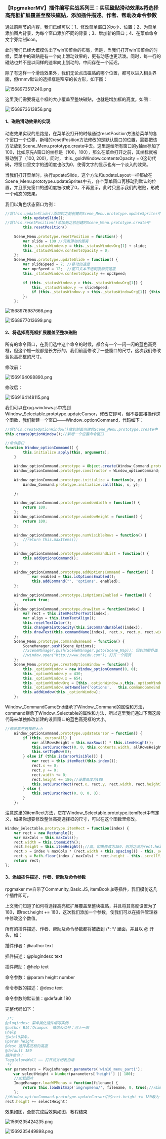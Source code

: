 ### **【RpgmakerMV】插件编写实战系列三：实现磁贴滑动效果&将选择高亮框扩展覆盖至整块磁贴，添加插件描述、作者、帮助及命令参数**

通过前两节的内容，我们已经可以：1、修改菜单窗口的大小、位置；2、为菜单添加图片背景，为每个窗口添加不同的背景；3、增加新的窗口；4、在菜单命令文字旁绘制icon。

此时我们已经大概模仿出了win10菜单的布局，但是，当我们打开win10菜单的时候，菜单中的磁贴是有一个向上滑动效果的，更有动感也更活泼。同时，每一行的磁贴也并不是以同样的速率向上划动的，中间存在一个延迟。

除了有这样一个滑动效果外，我们无论点击磁贴的哪个位置，都可以进入相关界面，但rmmv默认的选择框是窄窄的长方形，如下图：

![1568973517240.png](https://github.com/QSociety/RMMVTutorial/blob/master/Plugin_Menu_Win10Style/img/1568973517240.png?raw=true)

这里我们需要将这个框的大小覆盖至整块磁贴，也就是增加框的高度，如图：

![1568973613856.png](https://github.com/QSociety/RMMVTutorial/blob/master/Plugin_Menu_Win10Style/img/1568973613856.png?raw=true)

#### 1、磁贴滑动效果的实现

动态效果实现的思路是，在菜单没打开的时候通过resetPosition方法给菜单的各个窗口一个位移，新增的resetPosition方法修改的是默认窗口的位置，需要把该方法放到Scene_Menu.prototype.create中去。这里是给所有窗口的y轴坐标加了100，比如原先A窗口的坐标是（100，100），那么在菜单打开之前，其坐标就被移动到了（100, 200)，同时， this._goldWindow.contentsOpacity = 0这句代码，将窗口里文字的透明度也改为0，使得文字的显示也有一个淡入的效果。

当我们打开菜单时，执行updateSlide，这个方法和updateLayout一样都放在Scene_Menu.prototype.updateSprites中去，各个菜单窗口再移动到默认的位置，并且原先窗口的透明度被改成了0，不再显示，此时只显示我们的磁贴，形成一个动态的效果。

我们以角色状态窗口为例：

```javascript
//将this.updateSlide()添加到之前创建的Scene_Menu.prototype.updateSprites中
        this.updateSlide();	
//将this.resetPosition()添加到之前创建的Scene_Menu.prototype.create中
        this.resetPosition()
    
    Scene_Menu.prototype.resetPosition = function() {
        var slide = 100 //元素滑动的距离 
        this._statusWindow.y = this._statusWindowOrg[1] + slide;
        this._statusWindow.contentsOpacity = 0;
    };
    Scene_Menu.prototype.updateSlide = function() {
        var slideSpeed = 7; //移动的速度
        var opcSpeed = 12;	//窗口文本不透明度渐变速度
        this._statusWindow.contentsOpacity += opcSpeed;
        
        if (this._statusWindow.y > this._statusWindowOrg[1]) {
            this._statusWindow.y -= slideSpeed;
            if (this._statusWindow.y < this._statusWindowOrg[1]) {this._statusWindow.y = this._statusWindowOrg[1]};
        };
    };
```

![1568976987666.png](https://github.com/QSociety/RMMVTutorial/blob/master/Plugin_Menu_Win10Style/img/1568976987666.png?raw=true)

![1568977013699.png](https://github.com/QSociety/RMMVTutorial/blob/master/Plugin_Menu_Win10Style/img/1568977013699.png?raw=true)

#### 2、将选择高亮框扩展覆盖至整块磁贴

所有的命令窗口，在我们选中这个命令的时候，都会有一个一闪一闪的蓝色高亮框，但这个框一般都是长方形的，我们前面修改了一些窗口的尺寸，这次我们修改蓝色高亮框的尺寸。

修改前：

![1569164098890.png](https://github.com/QSociety/RMMVTutorial/blob/master/Plugin_Menu_Win10Style/img/1569164098890.png?raw=true)

修改后：

![1569164148115.png](https://github.com/QSociety/RMMVTutorial/blob/master/Plugin_Menu_Win10Style/img/1569164148115.png?raw=true)

我们可以在rpg.windows.js中找到Window_Selectable.prototype.updateCursor，修改它即可，但不要直接操作这个函数，我们新建一个窗口——Window_optionCommand，代码如下：

```javascript
//将this.createOptionWindow()放到前面创建的Scene_Menu.prototype.create中
this.createOptionWindow();//新增一个设置命令窗口

//命令窗口
function Window_optionCommand() {
        this.initialize.apply(this, arguments);
    }
    
    Window_optionCommand.prototype = Object.create(Window_Command.prototype);
    Window_optionCommand.prototype.constructor = Window_optionCommand;
    
    Window_optionCommand.prototype.initialize = function(x, y) {
        Window_Command.prototype.initialize.call(this, x, y);

    };
    
    Window_optionCommand.prototype.windowWidth = function() {
        return 100;
    };
    Window_optionCommand.prototype.windowHeight = function() {
        return 100;
    };
    
    Window_optionCommand.prototype.numVisibleRows = function() {
        //return this.maxItems();
    };
    
    Window_optionCommand.prototype.makeCommandList = function() {
        this.addOptionsCommand();
    };
    
    Window_optionCommand.prototype.addOptionsCommand = function() {
            var enabled = this.isOptionsEnabled();
            this.addCommand("", 'options', enabled);
    };
 
    Window_optionCommand.prototype.isOptionsEnabled = function() {
        return true;
    };
    Window_optionCommand.prototype.drawItem = function(index) {
        var rect = this.itemRectForText(index);
        var align = this.itemTextAlign();
        this.resetTextColor();
        this.changePaintOpacity(this.isCommandEnabled(index));
        this.drawText(this.commandName(index), rect.x, rect.y, rect.width, align);
    };
    Scene_Menu.prototype.commandGameEnd = function() {
        SceneManager.push(Scene_Options);
        //SceneManager.push(SceneManager.goto(Scene_Map)); 回到地图界面
        //window.open("http://www.baidu.com"); 打开一个网页
    };
    Scene_Menu.prototype.createOptionWindow = function() {
        this._optionWindow = new Window_optionCommand(0, 0);
        this._optionWindow.y = 430;
        this._optionWindow.x = 654;
        this._optionWindowOrg = [this._optionWindow.x,this._optionWindow.y]
        this._optionWindow.setHandler('options',   this.commandGameEnd.bind(this));
        this.addWindow(this._optionWindow);
    };
```

Window_CommandGameEnd继承了Window_Command的属性和方法，command继承了Window_Selectable的属性和方法，所以这里我们通过下面这段代码来单独修改新建的设置窗口的蓝色高亮框的大小。

```JavaScript
//修改高亮选择的大小
    Window_optionCommand.prototype.updateCursor = function() {
        if (this._cursorAll) {
            var allRowsHeight = this.maxRows() * this.itemHeight();
            this.setCursorRect(0, 0, this.contents.width, allRowsHeight);
            this.setTopRow(0);
        } else if (this.isCursorVisible()) {
            var rect = this.itemRect(this.index());
            rect.x += 0; 
            rect.y += 0; 
            rect.width += 0;
            rect.height += 180;//设置高度为180
            this.setCursorRect(rect.x, rect.y, rect.width, rect.height);
        } else {
            this.setCursorRect(0, 0, 0, 0);
        }
    };
```

注意这里的itemRect方法，它在Window_Selectable.prototype.itemRect中有定义，如果你想要修改整体高亮选择框的尺寸，可以在这个函数里修改。

```javascript
Window_Selectable.prototype.itemRect = function(index) {
    var rect = new Rectangle();
    var maxCols = this.maxCols();
    rect.width = this.itemWidth();
    rect.height = this.itemHeight();//高，如果修改为180，则将之改为rect.height = 180；
    rect.x = index % maxCols * (rect.width + this.spacing()) - this._scrollX;
    rect.y = Math.floor(index / maxCols) * rect.height - this._scrollY;
    return rect;
};
```

#### 3、添加插件描述、作者、帮助及命令参数

rpgmaker mv自带了Community_Basic.JS, itemBook.js等插件，我们模仿这几个插件即可。

上文我们知道了如何将选择高亮框扩展覆盖至整块磁贴，并且将其高度设置为了180，即rect.height += 180，这次我们添加一个参数，使我们可以在插件管理器中修改这个数值。

所有的插件描述、作者、帮助及命令参数都将被放到 /*: */ 里面，并且以 @ 开头，如：

插件作者：@author text

插件描述：@plugindesc text

插件帮助：@help text

命令参数：@param height number

命令参数的描述：@desc text

命令参数的默认值：@default 180

完整代码如下：

```javascript
 /*:
@plugindesc 菜单美化插件编写实例
@author B站：Qcampus  微信公众号：河上一周
@help
仿win10菜单。
@param height
@desc 选择高亮框的高度
@default 180
插件命令：
ToggleloveWall —— 打开或关闭表白墙
 */
var parameters = PluginManager.parameters('win10_menu_part1');
　  var selectHeight = Number(parameters['height'] || 180);
    //加载图片
    ImageManager.loadWPMenus = function(filename) {
        return this.loadBitmap('img/wpmenu/', filename, 0, true);//从img/wpmenu/文件夹中加载指定图片文件，本例中所有的图片都放在这个文件夹
    };
//Window_optionCommand.prototype.updateCursor中的rect.height += 180改为：
rect.height += selectHeight；
```

效果如图，全部完成后效果如图，教程结束

![1569235424235.png](https://github.com/QSociety/RMMVTutorial/blob/master/Plugin_Menu_Win10Style/img/1569235424235.png?raw=true)

![1569235449898.png](https://github.com/QSociety/RMMVTutorial/blob/master/Plugin_Menu_Win10Style/img/1569235449898.png?raw=true)